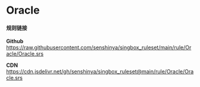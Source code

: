 # Oracle

#### 规则链接

**Github**
https://raw.githubusercontent.com/senshinya/singbox_ruleset/main/rule/Oracle/Oracle.srs

**CDN**
https://cdn.jsdelivr.net/gh/senshinya/singbox_ruleset@main/rule/Oracle/Oracle.srs